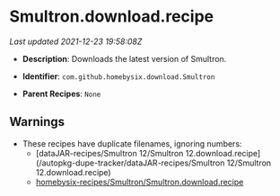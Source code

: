 # Smultron.download.recipe

_Last updated 2021-12-23 19:58:08Z_

- **Description**: Downloads the latest version of Smultron.

- **Identifier**: `com.github.homebysix.download.Smultron`

- **Parent Recipes**: `None`

## Warnings

- These recipes have duplicate filenames, ignoring numbers:
    - [dataJAR-recipes/Smultron 12/Smultron 12.download.recipe](/autopkg-dupe-tracker/dataJAR-recipes/Smultron 12/Smultron 12.download.recipe)
    - [homebysix-recipes/Smultron/Smultron.download.recipe](/autopkg-dupe-tracker/homebysix-recipes/Smultron/Smultron.download.recipe)